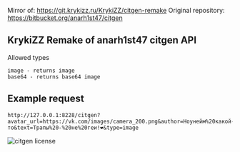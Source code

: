 Mirror of: https://git.krykizz.ru/KrykiZZ/citgen-remake
Original repository: https://bitbucket.org/anarh1st47/citgen
## KrykiZZ Remake of anarh1st47 citgen API

Allowed types
```
image - returns image
base64 - returns base64 image
```

## Example request
```
http://127.0.0.1:8228/citgen?avatar_url=https://vk.com/images/camera_200.png&author=Ноунейм%20какой-то&text=Трапы%20-%20не%20геи!❤&type=image
```
![citgen license](https://sun1-18.userapi.com/c831208/v831208882/1b215e/X_PkQsNpn8U.jpg)
